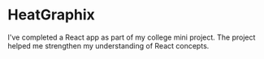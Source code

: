 # HeatGraphix
I've completed a React app as part of my college mini project. The project helped me strengthen my understanding of React concepts.
